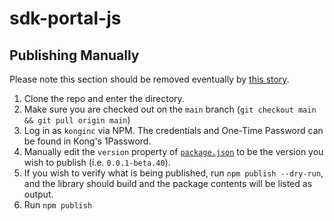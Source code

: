 # sdk-portal-js


## Publishing Manually

Please note this section should be removed eventually by [this story](https://konghq.atlassian.net/browse/TDX-3077).

1. Clone the repo and enter the directory.
2. Make sure you are checked out on the `main` branch (`git checkout main && git pull origin main`)
3. Log in as `konginc` via NPM. The credentials and One-Time Password can be found in Kong's 1Password.
4. Manually edit the `version` property of [`package.json`](./package.json) to be the version you wish to publish (i.e. `0.0.1-beta.40`).
5. If you wish to verify what is being published, run `npm publish --dry-run`, and the library should build and the package contents will be listed as output.
6. Run `npm publish`
